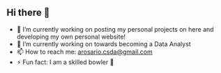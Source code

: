 ## Hi there 👋

- 🔭 I’m currently working on posting my personal projects on here and developing my own personal website!
- 🌱 I’m currently working on towards becoming a Data Analyst
- 📫 How to reach me: arosario.csda@gmail.com
- ⚡ Fun fact: I am a skilled bowler 🎳
